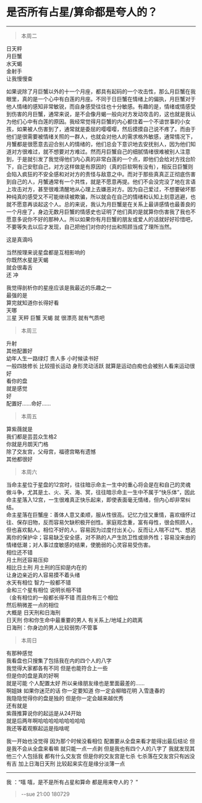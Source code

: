 # 是否所有占星/算命都是夸人的？         

------  

> 本周二    

日天秤  
月巨蟹  
水天蝎   
金射手   
让我慢慢查   

如果说除了月巨蟹以外的十一个月座，都具有起码的一个攻击性，那么月巨蟹在我眼里，真的是一个心中有白莲的月座。不同于日巨蟹在情绪上的偏执，月巨蟹对于他人情绪的感知非常敏锐，而自身感受往往也十分敏感。有趣的是，情绪或情感受到伤害的月巨蟹，通常来说，是不会像月蝎一般向对方发动攻击的，这也就是我认为他们心中有白莲的原因。我经常觉得月巨蟹的内心都住着一个不谙世事的小女孩，如果被人伤害到了，通常就是委屈的嘤嘤嘤，然后摸摸自己说不疼了。而由于他们是很需要被情绪关照的一群人，也就会对他人的需求格外敏感，通常情况下，月蟹都是很愿意去迎合别人的情绪的，他们总会下意识地去安抚别人，因为他们知道对方很难过，就不想要对方难过。然而月巨蟹自己的细腻情绪很难被别人注意到，于是就引发了我觉得他们内心真的非常白莲的一个点，即他们会给对方找台阶下，自己安慰自己，对方这样做是有原因的（真的巨软啊有没有），相反日巨蟹则会陷入疯狂的不安全感和对对方的责怪与敌意之中。而对于那些真真正正彻底伤害到自己的人，月蟹通常有一个共性，就是不愿意再提。他们不会没完没了地在言语上攻击对方，甚至很难清醒地从心理上去嫌恶对方。因为自己爱过，不想要破坏那种纯真的感受又不可能继续被欺骗，所以就会在自己的情绪和认知上刻意逃避，也就不愿意再谈起这个人。总的来说，我认为月巨蟹是在关系上最讲感情也最善良的一个月座了，身边无数月巨蟹的情感史也证明了他们真的是就算你伤害我了我也不愿意多说你不好的那种人。所以如果你有月巨蟹的朋友或爱人的话就好好珍惜吧，不要等失去以后才发现，自己把他们对你的付出和照顾当成了理所当然。  

这是真滴吗

当然按理来说星盘都是互相影响的   
你既然水星是天蝎   
就会很毒舌  
还 冲

我觉得剖析你的星座应该是我最近的乐趣之一     
最强的是  
算完就知道你长得好看    
天哪  
三星   天秤 巨蟹 天蝎 就 很漂亮 就有气质吧  

> 本周三    

升射  
其他配置好  
幼年人生一路绿灯 贵人多 小时候读书好   
一般四肢修长 比较擅长运动 身形灵动活跃 就算是运动白痴也会被别人看来运动很好    
看你的盘  
就是感觉  
好  
配置好……命好……   

> 本周五    

算紫薇就是   
我们都是芸芸众生格2  
你就是月朗天门格     
除了交友宫，父母宫，福德宫略有遗憾   
其他都很好    

> 本周六     

当命主星位于星盘的12宫时，往往暗示命主一生中的重心将会是在和自己的灵魂做斗争，尤其是土、火、天、海、冥，往往暗示命主一生中不属于“快乐体”，因此命主星落入12宫，一生很难真正快乐起来，即使表面毫无情绪，但内心却非常纠结。  
 命主星落在巨蟹座：善体人意又柔顺，服从性很高。记忆力佳又重情，喜欢缅怀过往、保存旧物，反而容易欠缺积极开创性。家庭观念重，富有母性，很会照顾人，但也喜欢黏人。相位不好的人，容易因为过度付出关心，反而让人喘不过气、想逃离你的保护伞；容易缺乏安全感，对不熟的人产生防卫性或排外性；容易没来由的情绪低潮；对人事过度敏感的结果，使脆弱的心灵容易受伤害。  
相位还不错  
月土刑还容易压抑  
相比日土刑 月土刑的压抑是内在的   
让身边亲近的人容易摸不着头绪  
水天有相位 智力一般都不错   
金和三个星有相位 说明长相不错    
（金有相位的一般都长得不错 而且你有三个相位     
然后稍微差一点的相位  
大概是 日天刑和日海刑    
日天刑 你和你生命中最重要的男人 有关系上/地域上的疏离   
日海刑：你身边的男人比较弱势/不管事 

> 本周日    

有那种感觉    
我看盘也只搜集了包括我在内的四个人的八字    
我觉得大家都各有不同 但是也能符合上一些  
但是你的盘是真的好啊  
就是可能 个人配置太好 所以亲缘朋友缘也是里面最差的……    
啊姐妹 如果你迷茫的话 你一定要知道 你一定会柳暗花明 入雪逢春的  
我隐隐觉得你的盘是独的 但是你一定会越来越优秀  
还有就是     
紫薇推算说你的起运是从24开始  
就是后两年啊哈哈哈哈哈哈哈哈哈  
我还等着观察起运是指啥呢     

我一开始也没觉得 因为那个时候没看相位 配置要从全盘来看才能得出最后结论 但是我不会从全盘来看嘛 就只能一点一点剥 但是我也有四个人的八字了 我就发现其他三个人包括我 都有什么交友宫 但是你的交友宫是七杀 七杀落在交友宫只有凶没有吉 加上日海日天刑 比较起来实在是缘分淡薄一点     



------  

我 ：“嘻 嘻，是不是所有占星和算命 都是用来夸人的？ ”    

>  --sue  21:00  180729


    
